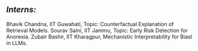 
*Interns:*
----
Bhavik Chandna, IIT Guwahati, Topic: Counterfactual Explanation of Retrieval Models.
Sourav Saini, IIT Jammu, Topic: Early Risk Detection for Anorexia.
Zubair Bashir, IIT Kharagpur, Mechanistic Interpretability for Biasl in LLMs.

